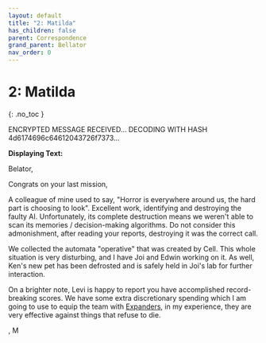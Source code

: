 ```yaml
---
layout: default
title: "2: Matilda"
has_children: false
parent: Correspondence
grand_parent: Bellator
nav_order: 0
---
```

# 2: Matilda
{: .no_toc }

ENCRYPTED MESSAGE RECEIVED…
DECODING WITH HASH 4d6174696c64612043726f7373…

**Displaying Text:**

Belator,

Congrats on your last mission,

A colleague of mine used to say, "Horror is everywhere around us, the hard part is choosing to look". Excellent work, identifying and destroying the faulty AI. Unfortunately, its complete destruction means we weren't able to scan its memories / decision-making algorithms. Do not consider this admonishment, after reading your reports, destroying it was the correct call.  
  
We collected the automata "operative" that was created by Cell. This whole situation is very disturbing, and I have Joi and Edwin working on it. As well, Ken's new pet has been defrosted and is safely held in Joi's lab for further interaction.  
  
On a brighter note, Levi is happy to report you have accomplished record-breaking scores. We have some extra discretionary spending which I am going to use to equip the team with [Expanders](Game/Bellator/Advancements/Expanders), in my experience, they are very effective against things that refuse to die.

, M
